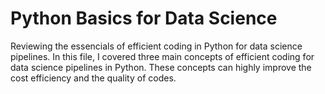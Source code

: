 # Python Basics for Data Science
 Reviewing the essencials of efficient coding in Python for data science pipelines.
In this file, I covered three main concepts of efficient coding for data science pipelines in Python.
These concepts can highly improve the cost efficiency and the quality of codes.
